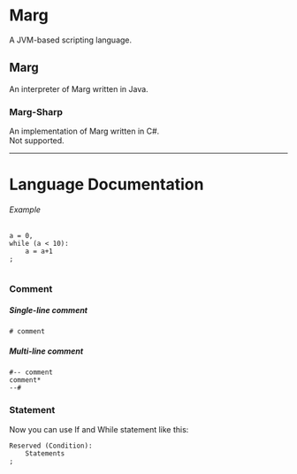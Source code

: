# Marg
A JVM-based scripting language.
  
## Marg
An interpreter of Marg written in Java.
  
### Marg-Sharp
An implementation of Marg written in C#.  
Not supported.
  
******

# Language Documentation
  
###### Example
```
a = 0,
while (a < 10):
    a = a+1
;
 
```
  
  
### Comment
##### Single-line comment  
```
# comment
``` 
  
##### Multi-line comment  
```
#-- comment
comment*
--#
```

### Statement
Now you can use If and While statement like this:  
```
Reserved (Condition):
    Statements
;
```



